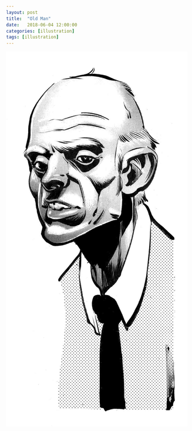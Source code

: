 ```yaml
---
layout: post
title:  "Old Man"
date:   2018-06-04 12:00:00
categories: [illustration]
tags: [illustration]
---
```


![Old Man Illustration ink halftone screentone deleter](/assets/img/old-man.jpg)
